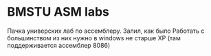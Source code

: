 # BMSTU ASM labs

Пачка универских лаб по ассемблеру. Залил, как было
Работать с большинством из них нужно в windows не старше XP (там поддерживается ассемблер 8086)
